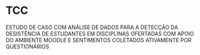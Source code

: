 # TCC
ESTUDO DE CASO COM ANÁLISE DE DADOS PARA A DETECÇÃO DA DESISTÊNCIA DE ESTUDANTES EM DISCIPLINAS OFERTADAS COM APOIO DO AMBIENTE MOODLE E SENTIMENTOS COLETADOS ATIVAMENTE POR QUESTIONÁRIOS
